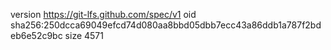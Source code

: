 version https://git-lfs.github.com/spec/v1
oid sha256:250dcca69049efcd74d080aa8bbd05dbb7ecc43a86ddb1a787f2bdeb6e52c9bc
size 4571
